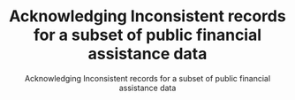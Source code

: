---
layout: resources-landing
title: "Acknowledging Inconsistent records for a subset of public financial assistance data"
subtitle: "Acknowledging Inconsistent records for a subset of public financial assistance data"
doc-link: ../assets/files/Controller Alert Acknowledging Inconsistent Records_2017.04.03.pdf
filters: federal-financial-assistance controller-alert omb 2017 archived
fiscal_year: 2017
---